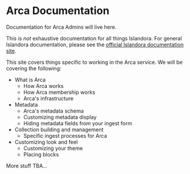 # Arca Documentation
Documentation for Arca Admins will live here. 

This is *not* exhaustive documentation for all things Islandora. For general Islandora documentation, please see the [official Islandora documentation site](https://islandora.github.io/documentation/).

This site covers things specific to working in the Arca service. We will be covering the following:

* What is Arca
    * How Arca works
    * How Arca membership works
    * Arca's infrastructure
* Metadata
    * Arca's metadata schema
    * Customizing metadata display
    * Hiding metadata fields from your ingest form
* Collection building and management
    * Specific ingest processes for Arca
* Customizing look and feel
    * Customizing your theme
    * Placing blocks 

More stuff TBA...
